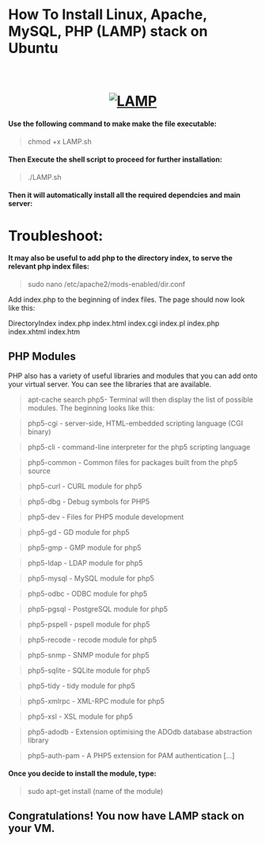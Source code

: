 # How To Install Linux, Apache, MySQL, PHP (LAMP) stack on Ubuntu

<h1 align="center"> <br><a href="#"><img src="https://www.wiselyguide.com/wp-content/uploads/2016/03/lamp.jpg" alt="LAMP"></a></h1>

#### Use the following command to make make the file executable:

> chmod +x LAMP.sh

#### Then Execute the shell script to proceed for further installation:

> ./LAMP.sh

#### Then it will automatically install all the required dependcies and main server:

# Troubleshoot:

#### It may also be useful to add php to the directory index, to serve the relevant php index files:
> sudo nano /etc/apache2/mods-enabled/dir.conf

Add index.php to the beginning of index files. The page should now look like this:

<IfModule mod_dir.c> DirectoryIndex index.php index.html index.cgi index.pl index.php index.xhtml index.htm </IfModule>

## PHP Modules
PHP also has a variety of useful libraries and modules that you can add onto your virtual server. You can see the libraries that are available.

> apt-cache search php5-
Terminal will then display the list of possible modules. The beginning looks like this:

> php5-cgi - server-side, HTML-embedded scripting language (CGI binary)

> php5-cli - command-line interpreter for the php5 scripting language

> php5-common - Common files for packages built from the php5 source

> php5-curl - CURL module for php5

> php5-dbg - Debug symbols for PHP5

> php5-dev - Files for PHP5 module development

> php5-gd - GD module for php5

> php5-gmp - GMP module for php5

> php5-ldap - LDAP module for php5

> php5-mysql - MySQL module for php5

> php5-odbc - ODBC module for php5

> php5-pgsql - PostgreSQL module for php5

> php5-pspell - pspell module for php5

> php5-recode - recode module for php5

> php5-snmp - SNMP module for php5

> php5-sqlite - SQLite module for php5

> php5-tidy - tidy module for php5

> php5-xmlrpc - XML-RPC module for php5

> php5-xsl - XSL module for php5

> php5-adodb - Extension optimising the ADOdb database abstraction library

> php5-auth-pam - A PHP5 extension for PAM authentication
[...]


#### Once you decide to install the module, type:

> sudo apt-get install (name of the module)

## Congratulations! You now have LAMP stack on your VM.
